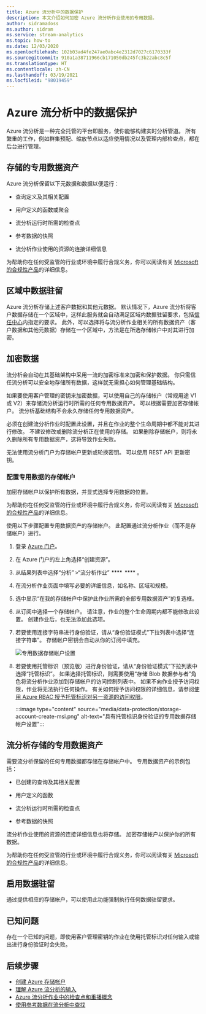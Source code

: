 ```yaml
---
title: Azure 流分析中的数据保护
description: 本文介绍如何加密 Azure 流分析作业使用的专用数据。
author: sidramadoss
ms.author: sidram
ms.service: stream-analytics
ms.topic: how-to
ms.date: 12/03/2020
ms.openlocfilehash: 102b03ad4fe247ae0abc4e2312d7027c6170333f
ms.sourcegitcommit: 910a1a38711966cb171050db245fc3b22abc8c5f
ms.translationtype: HT
ms.contentlocale: zh-CN
ms.lasthandoff: 03/19/2021
ms.locfileid: "98019459"
---
```

# <a name="data-protection-in-azure-stream-analytics"></a>Azure 流分析中的数据保护 

Azure 流分析是一种完全托管的平台即服务，使你能够构建实时分析管道。 所有繁重的工作，例如群集预配、缩放节点以适应使用情况以及管理内部检查点，都在后台进行管理。

## <a name="private-data-assets-that-are-stored"></a>存储的专用数据资产

Azure 流分析保留以下元数据和数据以便运行： 

* 查询定义及其相关配置  

* 用户定义的函数或聚合  

* 流分析运行时所需的检查点

* 参考数据的快照 

* 流分析作业使用的资源的连接详细信息

为帮助你在任何受监管的行业或环境中履行合规义务，你可以阅读有关 [Microsoft 的合规性产品](https://gallery.technet.microsoft.com/Overview-of-Azure-c1be3942)的详细信息。 

## <a name="in-region-data-residency"></a>区域中数据驻留
Azure 流分析存储上述客户数据和其他元数据。 默认情况下，Azure 流分析将客户数据存储在一个区域中，这样此服务就会自动满足区域内数据驻留要求，包括[信任中心](https://azuredatacentermap.azurewebsites.net/)内指定的要求。
此外，可以选择将与流分析作业相关的所有数据资产（客户数据和其他元数据）存储在一个区域中，方法是在所选存储帐户中对其进行加密。

## <a name="encrypt-your-data"></a>加密数据

流分析会自动在其基础架构中采用一流的加密标准来加密和保护数据。 你只需信任流分析可以安全地存储所有数据，这样就无需担心如何管理基础结构。

如果要使用客户管理的密钥来加密数据，可以使用自己的存储帐户（常规用途 V1 或 V2）来存储流分析运行时所需的任何专用数据资产。 可以根据需要加密存储帐户。 流分析基础结构不会永久存储任何专用数据资产。 

必须在创建流分析作业时配置此设置，并且在作业的整个生命周期中都不能对其进行修改。 不建议修改或删除流分析正在使用的存储。 如果删除存储帐户，则将永久删除所有专用数据资产，这将导致作业失败。 

无法使用流分析门户为存储帐户更新或轮换密钥。 可以使用 REST API 更新密钥。


### <a name="configure-storage-account-for-private-data"></a>配置专用数据的存储帐户 

加密存储帐户以保护所有数据，并显式选择专用数据的位置。 

为帮助你在任何受监管的行业或环境中履行合规义务，你可以阅读有关 [Microsoft 的合规性产品](https://gallery.technet.microsoft.com/Overview-of-Azure-c1be3942)的详细信息。 

使用以下步骤配置专用数据资产的存储帐户。 此配置通过流分析作业（而不是存储帐户）进行。

1. 登录 [Azure 门户](https://portal.azure.com/)。

1. 在 Azure 门户的左上角选择“创建资源”。 

1. 从结果列表中选择“分析” >“流分析作业”  ****  **** 。 

1. 在流分析作业页面中填写必要的详细信息，如名称、区域和规模。 

1. 选中显示“在我的存储帐户中保护此作业所需的全部专用数据资产”的复选框。

1. 从订阅中选择一个存储帐户。 请注意，作业的整个生命周期内都不能修改此设置。 创建作业后，也无法添加此选项。

1. 若要使用连接字符串进行身份验证，请从“身份验证模式”下拉列表中选择“连接字符串”。 存储帐户密钥会自动从你的订阅中填充。

   ![专用数据存储帐户设置](./media/data-protection/storage-account-create.png)

1. 若要使用托管标识（预览版）进行身份验证，请从“身份验证模式”下拉列表中选择“托管标识”。 如果选择托管标识，则需要使用“存储 Blob 数据参与者”角色将流分析作业添加到存储帐户的访问控制列表中。 如果不向作业授予访问权限，作业将无法执行任何操作。 有关如何授予访问权限的详细信息，请参阅[使用 Azure RBAC 授予托管标识对另一资源的访问权限](../active-directory/managed-identities-azure-resources/howto-assign-access-portal.md#use-azure-rbac-to-assign-a-managed-identity-access-to-another-resource)。

   :::image type="content" source="media/data-protection/storage-account-create-msi.png" alt-text="具有托管标识身份验证的专用数据存储帐户设置":::

## <a name="private-data-assets-that-are-stored-by-stream-analytics"></a>流分析存储的专用数据资产

需要流分析保留的任何专用数据都存储在存储帐户中。 专用数据资产的示例包括： 

* 已创建的查询及其相关配置  

* 用户定义的函数 

* 流分析运行时所需的检查点

* 参考数据的快照 

流分析作业使用的资源的连接详细信息也将存储。 加密存储帐户以保护你的所有数据。 

为帮助你在任何受监管的行业或环境中履行合规义务，你可以阅读有关 [Microsoft 的合规性产品](https://gallery.technet.microsoft.com/Overview-of-Azure-c1be3942)的详细信息。 

## <a name="enables-data-residency"></a>启用数据驻留 
通过提供相应的存储帐户，可以使用此功能强制执行任何数据驻留要求。

## <a name="known-issues"></a>已知问题
存在一个已知的问题，即使用客户管理密钥的作业在使用托管标识对任何输入或输出进行身份验证时会失败。 

## <a name="next-steps"></a>后续步骤

* [创建 Azure 存储帐户](../storage/common/storage-account-create.md)
* [理解 Azure 流分析的输入](stream-analytics-add-inputs.md)
* [Azure 流分析作业中的检查点和重播概念](stream-analytics-concepts-checkpoint-replay.md)
* [使用参考数据在流分析中查找](stream-analytics-use-reference-data.md)
